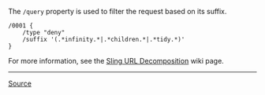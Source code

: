 The `/query` property is used to filter the request based on its suffix.

```
/0001 {
	/type "deny"
	/suffix '(.*infinity.*|.*children.*|.*tidy.*)'
}
```

For more information, see the [Sling URL Decomposition](https://sling.apache.org/documentation/the-sling-engine/url-decomposition.html) wiki page.

---

[Source](https://experienceleague.adobe.com/docs/experience-manager-dispatcher/using/configuring/dispatcher-configuration.html?lang=en#configuring-access-to-content-filter)
